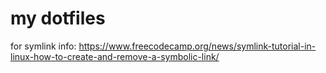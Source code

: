 # my dotfiles
for symlink info: https://www.freecodecamp.org/news/symlink-tutorial-in-linux-how-to-create-and-remove-a-symbolic-link/
